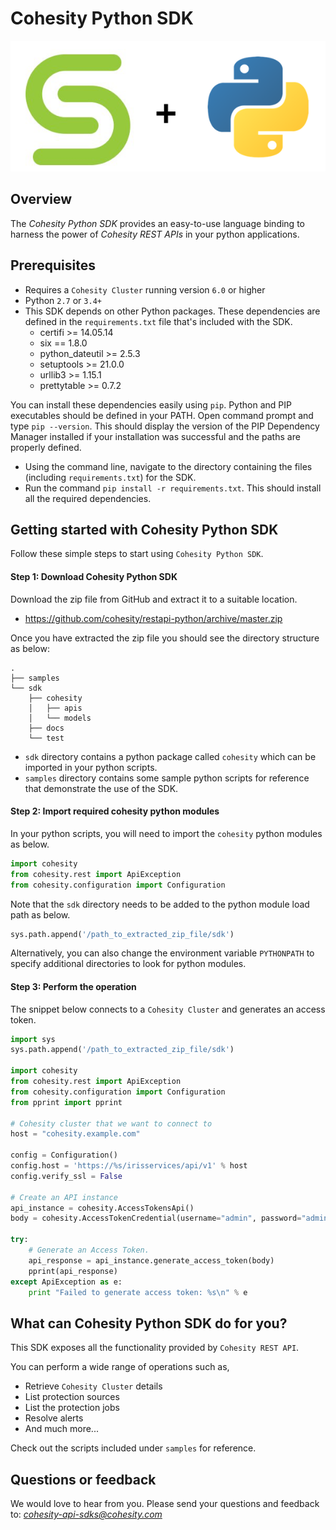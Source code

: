 # Cohesity Python SDK

![logo](cohesity_python.png)

## Overview
The *Cohesity Python SDK*  provides an easy-to-use language binding to harness the power of *Cohesity REST APIs* in your python applications.

## Prerequisites
* Requires a `Cohesity Cluster` running version `6.0` or higher
* Python `2.7` or `3.4+`
* This SDK depends on other Python packages. These dependencies are defined in the `requirements.txt` file that's included with the SDK.
	* certifi >= 14.05.14
	* six == 1.8.0
	* python_dateutil >= 2.5.3
	* setuptools >= 21.0.0
	* urllib3 >= 1.15.1
	* prettytable >= 0.7.2

You can install these dependencies easily using `pip`.
Python and PIP executables should be defined in your PATH.
Open command prompt and type ```pip --version```.
This should display the version of the PIP Dependency Manager installed if your installation was successful and the paths are properly defined.

* Using the command line, navigate to the directory containing the files (including `requirements.txt`) for the SDK.
* Run the command `pip install -r requirements.txt`. This should install all the required dependencies.

## Getting started with Cohesity Python SDK
Follow these simple steps to start using `Cohesity Python SDK`.

#### Step 1: Download Cohesity Python SDK
Download the zip file from GitHub and extract it to a suitable location.
* https://github.com/cohesity/restapi-python/archive/master.zip

Once you have extracted the zip file you should see the directory structure as below:
```
.
├── samples
└── sdk
    ├── cohesity
    │   ├── apis
    │   └── models
    ├── docs
    └── test
```
* `sdk` directory contains a python package called `cohesity` which can be imported in your python scripts.
* `samples` directory contains some sample python scripts for reference that demonstrate the use of the SDK.

#### Step 2: Import required cohesity python modules
In your python scripts, you will need to import the `cohesity` python modules as below.

```python
import cohesity
from cohesity.rest import ApiException
from cohesity.configuration import Configuration
```
Note that the `sdk` directory needs to be added to the python module load path as below.
```python
sys.path.append('/path_to_extracted_zip_file/sdk')
```

Alternatively, you can also change the environment variable `PYTHONPATH` to specify additional directories to look for python modules.

#### Step 3: Perform the operation
The snippet below connects to a `Cohesity Cluster` and generates an access token.

```python
import sys
sys.path.append('/path_to_extracted_zip_file/sdk')

import cohesity
from cohesity.rest import ApiException
from cohesity.configuration import Configuration
from pprint import pprint

# Cohesity cluster that we want to connect to
host = "cohesity.example.com"

config = Configuration()
config.host = 'https://%s/irisservices/api/v1' % host
config.verify_ssl = False

# Create an API instance
api_instance = cohesity.AccessTokensApi()
body = cohesity.AccessTokenCredential(username="admin", password="admin")

try:
    # Generate an Access Token.
    api_response = api_instance.generate_access_token(body)
    pprint(api_response)
except ApiException as e:
    print "Failed to generate access token: %s\n" % e
```

## What can Cohesity Python SDK do for you?
This SDK exposes all the functionality provided by `Cohesity REST API`.

You can perform a wide range of operations such as,
* Retrieve `Cohesity Cluster` details
* List protection sources
* List the protection jobs
* Resolve alerts
* And much more...

Check out the scripts included under `samples` for reference.

## Questions or feedback
We would love to hear from you. Please send your questions and feedback to: *cohesity-api-sdks@cohesity.com*
